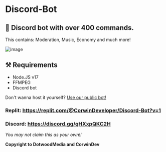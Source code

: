 # Discord-Bot
## 🤖 Discord bot with over 400 commands.
This contains: Moderation, Music, Economy and much more!

![image](https://user-images.githubusercontent.com/88144943/207117434-d98356b1-bf19-418e-9e12-0ef83e0d9a21.png)


## ⚒️ Requirements
- Node.JS v17
- FFMPEG
- Discord bot

Don't wanna host it yourself? [Use our public bot!](https://discord.com/api/oauth2/authorize?client_id=1051755231848972328&permissions=8&scope=bot%20applications.commands)

### Replit: https://replit.com/@CorwinDeveloper/Discord-Bot?v=1

### Discord: https://discord.gg/qHXxpQKC2H


*You may not claim this as your own!!*

**Copyright to DotwoodMedia and CorwinDev**
